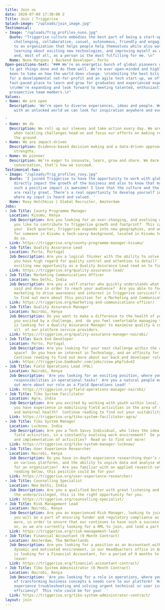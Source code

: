 ```yaml
---
title: Join us
date: 2020-07-09 17:30:00 Z
Title: Join | Triggerise
Splash-image: "/uploads/join_image.jpg"
Testimonial:
- Image: "/uploads/Trig_profiles_nuno.jpg"
  Quote: "Triggerise culture embodies the best part of being a start-up - it's relaxed,
    challenging, collaborative, casual, autonomous, friendly and engaging.  Contributing
    to an organization that helps people help themselves while also watching it grow,
    learning about exciting new technologies, and improving myself as a developer
    and, most of all, as a person is the most fulfilling for me. \n"
  Name: Nuno Marques | Backend Developer, Porto
Open-positions-text: "### We’re an energetic bunch of global pioneers on a mission
  to get things done and do them well. We’re ever open-minded and highly impact-driven,
  keen to take on how the world does change. \n\nUniting the best bits of working
  for a developmental not-for-profit and an agile tech start-up, we offer an inspiring
  fast-paced place to learn and grow for graduates and experienced experts alike.
  \n\nWe’re expanding and look forward to meeting talented, enthusiastic and driven
  prospective team members.\n"
Values:
- Name: We are open
  Description: 'We’re open to diverse experiences, ideas and people. We believe that
    with an unlocked world we can look for inspiration anywhere and everywhere.

'
- Name: We do
  Description: We roll up our sleeves and take action every day. We are fast and fearless
    when tackling challenges head-on and focus our efforts on making real impact on
    the ground.
- Name: We are impact-driven
  Description: Evidence-based decision making and a data-driven approach are our core
    strengths.
- Name: We pioneer
  Description: We’re eager to innovate, learn, grow and share. We dare to change the
    conversation, that’s how we succeed.
Testimonial-two:
- Image: "/uploads/Trig_profiles_roxy.jpg"
  Quote: 'I joined Triggerise to have the opportunity to work with global colleagues,
    directly impact the growth of the business and also to know that my work is creating
    such a positive impact is awesome! I love that the culture and the people here
    are really great. There’s a real opportunity to develop yourself in an environment
    where my input is heard and valued. '
  Name: Roxy Hotchkiss | Global Recruiter, Amsterdam
Jobs:
- Job Title: County Programme Manager
  Location: Kisumu, Kenya
  Job Description: Are you looking for an ever-changing, and evolving working environment?  Would
    you like to contribute to Triggerise growth and footprint?  This is the role for
    you!  Each quarter, Triggerise expands into new geographies, and we are looking
    for someone in Kisumu a tech-savvy background, located in Kisumu to help us to
    do so.
  Link: https://triggerise.org/county-programme-manager-kisumu/
- Job Title: Quality Assurance Lead
  Location: Porto, Portugal
  Job Description: Are you a logical thinker with the ability to solve complex problems?  Do
    you have high regard for quality control and attention to detail?  We have an
    exciting new opportunity as a Quality Assurance Lead read on to find out more.
  Link: https://triggerise.org/quality-assurance-lead/
- Job Title: Marketing Communications Officer
  Location: New Delhi, India
  Job Description: Are you a self-starter who quickly understands what needs to be
    said and done in order to reach your audience?  Are you able to focus on targeted
    marketing to drive awareness and interest in Triggerise services? Continue reading
    to find out more about this position for a Marketing and Communications Officer.
  Link: https://triggerise.org/marketing-and-communications-officer/
- Job Title: Quality Assurance Manager
  Location: Nairobi, Kenya
  Job Description: Do you want to make a difference to the health of your community?  Are
    you excited by a challenge, and  do you feel comfortable managing teams of implementers?  Triggerise
    is looking for a Quality Assurance Manager to maximise quality & compliance among
    all  of our platform service providers.
  Link: https://triggerise.org/quality-assurance-manager-nairobi/
- Job Title: Back End Developer
  Location: Porto, Portugal
  Job Description: Are you looking for your next challenge within the development
    space?  Do you have an interest in Technology, and an affinity for back end development?
    Continue reading to find out more about our back end developer role.
  Link: https://triggerise.bamboohr.com/jobs/view.php?id=42
- Job Title: Field Operations Lead (FOL)
  Location: Nairobi, Kenya
  Job Description: 'Are you looking for an exciting position, where you have multiple
    responsibilities in operational tasks?  Are you a natural people manager?  Find
    out more about our role as a Field Operations Lead! '
  Link: https://triggerise.org/field-operations-manager-nairobi/
- Job Title: Tiko System Facilitator
  Location: Agra, India
  Job Description: Are you excited by working with youth within local, urban communities?  Do
    you have experience in mobilising field activities in the area of sexual, reproductive
    and maternal health?  Continue reading to find out your suitability for this position!
  Link: https://triggerise.org/tiko-system-facilitator-agra/
- Job Title: Tiko System Manager
  Location: Lucknow, India
  Job Description: Are you a Tech Savvy Individual, who likes the idea of mobilising
    field activities, in a constantly evolving work environment?  Do you enjoy coordination
    and implementation of activities?  Read on to find out more!
  Link: https://triggerise.org/tiko-system-manager-lucknow/
- Job Title: User Experience Researcher
  Location: Nairobi, Kenya
  Job Description: Do you have in-depth experience researching User’s experiences
    on various platforms, and the ability to unpick data and analyse what it means
    for an organisation?  Are you familiar with an applied research setting?  Continue
    reading below, this position could be for you!
  Link: https://triggerise.org/user-experience-researcher/
- Job Title: Counselling Specialist
  Location: New Delhi, India
  Job Description: Are you a qualified Doctor with great listening and empathy towards
    the underprivileged, this is the right opportunity for you.
  Link: https://triggerise.org/counselling-specialist/
- Job Title: Risk Management Lead
  Location: Nairobi, Kenya
  Job Description: Are you an experienced Risk Manager, looking to join an NGO, where
    you will be a part of ensuring funder and regulatory compliance as well as much
    more, in order to ensure that our continues to have such a successful impact?  Read
    on, as we are currently looking for a RML to join, and lead a part of our team!
  Link: https://triggerise.org/risk-management-lead/
- Job Title: Financial Accountant (9 Month Contract)
  Location: Amsterdam, The Netherlands
  Job Description: Are you looking for a position as an Accountant within a young,
    dynamic and motivated environment, in our HeadQuarters office in Amsterdam? Triggerise
    is looking for a Financial Accountant, for a period of 9 months to cover maternity
    leave!
  Link: https://triggerise.org/financial-accountant-contract/
- Job Title: Tiko System Administrator (6 Month Contract)
  Location: Nairobi, Kenya
  Job Description: 'Are you looking for a role in operations, where you can be a part
    of transforming business concepts & needs core to our platform?  Have you got
    experience troubleshooting and solving urgent technical or user issues with great
    efficiency?  This role could be for you!  '
  Link: https://triggerise.org/tiko-system-administrator-contract/
layout: join
---
```


